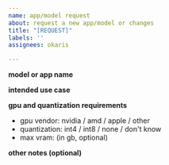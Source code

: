 ```yaml
---
name: app/model request
about: request a new app/model or changes
title: "[REQUEST]"
labels: ''
assignees: okaris

---
```


**model or app name**

<!-- e.g. mixtral 8x7b, comfyui, whisper, etc -->

**intended use case**

<!-- what task or workflow does it support? -->

**gpu and quantization requirements**

- gpu vendor: nvidia / amd / apple / other  
- quantization: int4 / int8 / none / don't know  
- max vram: (in gb, optional)

**other notes (optional)**

<!-- any links, formats (gguf, onnx), or constraints -->
